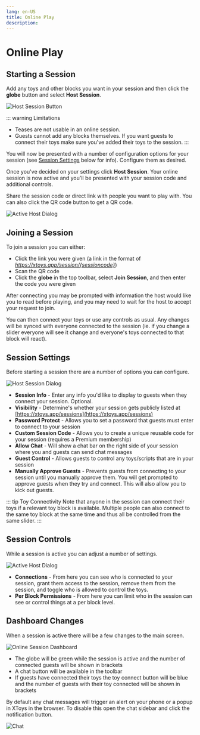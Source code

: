 ```yaml
---
lang: en-US
title: Online Play
description: 
---
```


# Online Play

## Starting a Session

Add any toys and other blocks you want in your session and then click the **globe** button and select **Host Session**.

![Host Session Button](../images/host-session-button.png)

::: warning Limitations
* Teases are not usable in an online session.
* Guests cannot add any blocks themselves. If you want guests to connect their toys make sure you've added their toys to the session.
:::

You will now be presented with a number of configuration options for your session (see [Session Settings](./online-play.md#Session-Settings) below for info). Configure them as desired.

Once you've decided on your settings click **Host Session**. Your online session is now active and you'll be presented with your session code and additional controls.

Share the session code or direct link with people you want to play with. You can also click the QR code button to get a QR code.

![Active Host Dialog](../images/active-host-dialog.png)

## Joining a Session

To join a session you can either:

* Click the link you were given (a link in the format of *https://xtoys.app/session/{sessioncode}*)
* Scan the QR code
* Click the **globe** in the top toolbar, select **Join Session**, and then enter the code you were given

After connecting you may be prompted with information the host would like you to read before playing, and you may need to wait for the host to accept your request to join.

You can then connect your toys or use any controls as usual. Any changes will be synced with everyone connected to the session (ie. if you change a slider everyone will see it change and everyone's toys connected to that block will react).

## Session Settings

Before starting a session there are a number of options you can configure.

![Host Session Dialog](../images/host-session-dialog.png)

* **Session Info** - Enter any info you'd like to display to guests when they connect your session. Optional.
* **Visibility** - Determine's whether your session gets publicly listed at [https://xtoys.app/sessions](https://xtoys.app/sessions)
* **Password Protect** - Allows you to set a password that guests must enter to connect to your session
* **Custom Session Code** - Allows you to create a unique reusable code for your session (requires a Premium membership)
* **Allow Chat** - Will show a chat bar on the right side of your session where you and guests can send chat messages
* **Guest Control** - Allows guests to control any toys/scripts that are in your session
* **Manually Approve Guests** - Prevents guests from connecting to your session until you manually approve them. You will get prompted to approve guests when they try and connect. This will also allow you to kick out guests.

::: tip Toy Connectivity
Note that anyone in the session can connect their toys if a relevant toy block is available. Multiple people can also connect to the same toy block at the same time and thus all be controlled from the same slider.
:::

## Session Controls

While a session is active you can adjust a number of settings.

![Active Host Dialog](../images/active-host-dialog.png)

* **Connections** - From here you can see who is connected to your session, grant them access to the session, remove them from the session, and toggle who is allowed to control the toys.
* **Per Block Permissions** - From here you can limit who in the session can see or control things at a per block level.

## Dashboard Changes

When a session is active there will be a few changes to the main screen.

![Online Session Dashboard](../images/online-session-dashboard.png)

* The globe will be green while the session is active and the number of connected guests will be shown in brackets
* A chat button will be available in the toolbar
* If guests have connected their toys the toy connect button will be blue and the number of guests with their toy connected will be shown in brackets

By default any chat messages will trigger an alert on your phone or a popup in XToys in the browser. To disable this open the chat sidebar and click the notification button.

![Chat](../images/chat.png)
